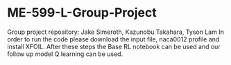 # ME-599-L-Group-Project
Group project repository: Jake Simeroth, Kazunobu Takahara, Tyson Lam
In order to run the code please download the input file, naca0012 profile and install XFOIL. After these steps the Base RL notebook can be used and our follow up model Q learning can be used.
